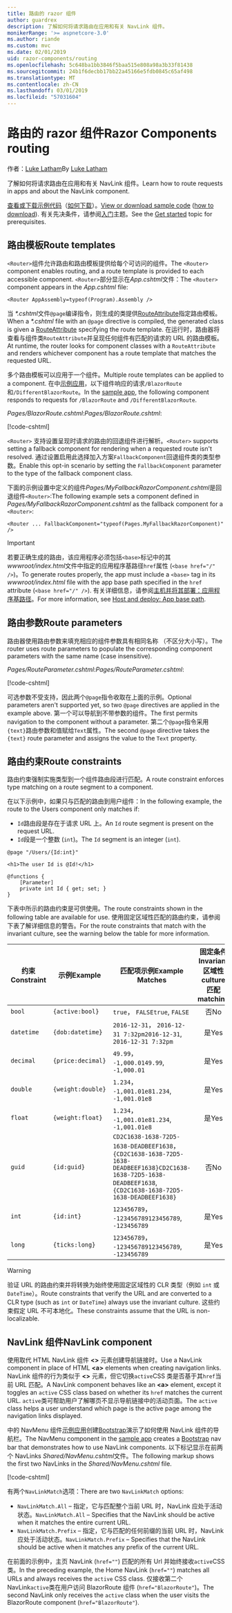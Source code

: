 ```yaml
---
title: 路由的 razor 组件
author: guardrex
description: 了解如何将请求路由在应用和有关 NavLink 组件。
monikerRange: '>= aspnetcore-3.0'
ms.author: riande
ms.custom: mvc
ms.date: 02/01/2019
uid: razor-components/routing
ms.openlocfilehash: 5c648ba1bb3846f5baa515e808a98a3b33f81438
ms.sourcegitcommit: 24b1f6decbb17bb22a45166e5fdb0845c65af498
ms.translationtype: MT
ms.contentlocale: zh-CN
ms.lasthandoff: 03/01/2019
ms.locfileid: "57031604"
---
```

# <a name="razor-components-routing"></a><span data-ttu-id="1dfb3-103">路由的 razor 组件</span><span class="sxs-lookup"><span data-stu-id="1dfb3-103">Razor Components routing</span></span>

<span data-ttu-id="1dfb3-104">作者：[Luke Latham](https://github.com/guardrex)</span><span class="sxs-lookup"><span data-stu-id="1dfb3-104">By [Luke Latham](https://github.com/guardrex)</span></span>

<span data-ttu-id="1dfb3-105">了解如何将请求路由在应用和有关 NavLink 组件。</span><span class="sxs-lookup"><span data-stu-id="1dfb3-105">Learn how to route requests in apps and about the NavLink component.</span></span>

<span data-ttu-id="1dfb3-106">[查看或下载示例代码](https://github.com/aspnet/Docs/tree/master/aspnetcore/razor-components/common/samples/)（[如何下载](xref:index#how-to-download-a-sample)）。</span><span class="sxs-lookup"><span data-stu-id="1dfb3-106">[View or download sample code](https://github.com/aspnet/Docs/tree/master/aspnetcore/razor-components/common/samples/) ([how to download](xref:index#how-to-download-a-sample)).</span></span> <span data-ttu-id="1dfb3-107">有关先决条件，请参阅[入门](xref:razor-components/get-started)主题。</span><span class="sxs-lookup"><span data-stu-id="1dfb3-107">See the [Get started](xref:razor-components/get-started) topic for prerequisites.</span></span>

## <a name="route-templates"></a><span data-ttu-id="1dfb3-108">路由模板</span><span class="sxs-lookup"><span data-stu-id="1dfb3-108">Route templates</span></span>

<span data-ttu-id="1dfb3-109">`<Router>`组件允许路由和路由模板提供给每个可访问的组件。</span><span class="sxs-lookup"><span data-stu-id="1dfb3-109">The `<Router>` component enables routing, and a route template is provided to each accessible component.</span></span> <span data-ttu-id="1dfb3-110">`<Router>`部分显示在*App.cshtml*文件：</span><span class="sxs-lookup"><span data-stu-id="1dfb3-110">The `<Router>` component appears in the *App.cshtml* file:</span></span>

```cshtml
<Router AppAssembly=typeof(Program).Assembly />
```

<span data-ttu-id="1dfb3-111">当 *\*.cshtml*文件`@page`编译指令，则生成的类提供[RouteAttribute](/dotnet/api/microsoft.aspnetcore.mvc.routeattribute)指定路由模板。</span><span class="sxs-lookup"><span data-stu-id="1dfb3-111">When a *\*.cshtml* file with an `@page` directive is compiled, the generated class is given a [RouteAttribute](/dotnet/api/microsoft.aspnetcore.mvc.routeattribute) specifying the route template.</span></span> <span data-ttu-id="1dfb3-112">在运行时，路由器将查看与组件类`RouteAttribute`并呈现任何组件有匹配的请求的 URL 的路由模板。</span><span class="sxs-lookup"><span data-stu-id="1dfb3-112">At runtime, the router looks for component classes with a `RouteAttribute` and renders whichever component has a route template that matches the requested URL.</span></span>

<span data-ttu-id="1dfb3-113">多个路由模板可以应用于一个组件。</span><span class="sxs-lookup"><span data-stu-id="1dfb3-113">Multiple route templates can be applied to a component.</span></span> <span data-ttu-id="1dfb3-114">在中[示例应用](https://github.com/aspnet/Docs/tree/master/aspnetcore/razor-components/common/samples/)，以下组件响应的请求`/BlazorRoute`和`/DifferentBlazorRoute`。</span><span class="sxs-lookup"><span data-stu-id="1dfb3-114">In the [sample app](https://github.com/aspnet/Docs/tree/master/aspnetcore/razor-components/common/samples/), the following component responds to requests for `/BlazorRoute` and `/DifferentBlazorRoute`.</span></span>

<span data-ttu-id="1dfb3-115">*Pages/BlazorRoute.cshtml*:</span><span class="sxs-lookup"><span data-stu-id="1dfb3-115">*Pages/BlazorRoute.cshtml*:</span></span>

[!code-cshtml[](common/samples/3.x/BlazorSample/Pages/BlazorRoute.cshtml?start=1&end=4)]

<span data-ttu-id="1dfb3-116">`<Router>` 支持设置呈现时请求的路由的回退组件进行解析。</span><span class="sxs-lookup"><span data-stu-id="1dfb3-116">`<Router>` supports setting a fallback component for rendering when a requested route isn't resolved.</span></span> <span data-ttu-id="1dfb3-117">通过设置启用此选择加入方案`FallbackComponent`回退组件类的类型参数。</span><span class="sxs-lookup"><span data-stu-id="1dfb3-117">Enable this opt-in scenario by setting the `FallbackComponent` parameter to the type of the fallback component class.</span></span>

<span data-ttu-id="1dfb3-118">下面的示例设置中定义的组件*Pages/MyFallbackRazorComponent.cshtml*是回退组件`<Router>`:</span><span class="sxs-lookup"><span data-stu-id="1dfb3-118">The following example sets a component defined in *Pages/MyFallbackRazorComponent.cshtml* as the fallback component for a `<Router>`:</span></span>

```cshtml
<Router ... FallbackComponent="typeof(Pages.MyFallbackRazorComponent)" />
```

> [!IMPORTANT]
> <span data-ttu-id="1dfb3-119">若要正确生成的路由，该应用程序必须包括`<base>`标记中的其*wwwroot/index.html*文件中指定的应用程序基路径`href`属性 (`<base href="/" />`)。</span><span class="sxs-lookup"><span data-stu-id="1dfb3-119">To generate routes properly, the app must include a `<base>` tag in its *wwwroot/index.html* file with the app base path specified in the `href` attribute (`<base href="/" />`).</span></span> <span data-ttu-id="1dfb3-120">有关详细信息，请参阅[主机并将其部署：应用程序基路径](xref:host-and-deploy/razor-components/index#app-base-path)。</span><span class="sxs-lookup"><span data-stu-id="1dfb3-120">For more information, see [Host and deploy: App base path](xref:host-and-deploy/razor-components/index#app-base-path).</span></span>

## <a name="route-parameters"></a><span data-ttu-id="1dfb3-121">路由参数</span><span class="sxs-lookup"><span data-stu-id="1dfb3-121">Route parameters</span></span>

<span data-ttu-id="1dfb3-122">路由器使用路由参数来填充相应的组件参数具有相同名称 （不区分大小写）。</span><span class="sxs-lookup"><span data-stu-id="1dfb3-122">The router uses route parameters to populate the corresponding component parameters with the same name (case insensitive).</span></span>

<span data-ttu-id="1dfb3-123">*Pages/RouteParameter.cshtml*:</span><span class="sxs-lookup"><span data-stu-id="1dfb3-123">*Pages/RouteParameter.cshtml*:</span></span>

[!code-cshtml[](common/samples/3.x/BlazorSample/Pages/RouteParameter.cshtml?start=1&end=8)]

<span data-ttu-id="1dfb3-124">可选参数不受支持，因此两个`@page`指令收取在上面的示例。</span><span class="sxs-lookup"><span data-stu-id="1dfb3-124">Optional parameters aren't supported yet, so two `@page` directives are applied in the example above.</span></span> <span data-ttu-id="1dfb3-125">第一个可以导航到不带参数的组件。</span><span class="sxs-lookup"><span data-stu-id="1dfb3-125">The first permits navigation to the component without a parameter.</span></span> <span data-ttu-id="1dfb3-126">第二个`@page`指令采用`{text}`路由参数和值赋给`Text`属性。</span><span class="sxs-lookup"><span data-stu-id="1dfb3-126">The second `@page` directive takes the `{text}` route parameter and assigns the value to the `Text` property.</span></span>

## <a name="route-constraints"></a><span data-ttu-id="1dfb3-127">路由约束</span><span class="sxs-lookup"><span data-stu-id="1dfb3-127">Route constraints</span></span>

<span data-ttu-id="1dfb3-128">路由约束强制实施类型到一个组件路由段进行匹配。</span><span class="sxs-lookup"><span data-stu-id="1dfb3-128">A route constraint enforces type matching on a route segment to a component.</span></span>

<span data-ttu-id="1dfb3-129">在以下示例中，如果只与匹配的路由到用户组件：</span><span class="sxs-lookup"><span data-stu-id="1dfb3-129">In the following example, the route to the Users component only matches if:</span></span>

* <span data-ttu-id="1dfb3-130">`Id`路由段是存在于请求 URL 上。</span><span class="sxs-lookup"><span data-stu-id="1dfb3-130">An `Id` route segment is present on the request URL.</span></span>
* <span data-ttu-id="1dfb3-131">`Id`段是一个整数 (`int`)。</span><span class="sxs-lookup"><span data-stu-id="1dfb3-131">The `Id` segment is an integer (`int`).</span></span>

```cshtml
@page "/Users/{Id:int}"

<h1>The user Id is @Id!</h1>

@functions {
    [Parameter]
    private int Id { get; set; }
}
```

<span data-ttu-id="1dfb3-132">下表中所示的路由约束是可供使用。</span><span class="sxs-lookup"><span data-stu-id="1dfb3-132">The route constraints shown in the following table are available for use.</span></span> <span data-ttu-id="1dfb3-133">使用固定区域性匹配的路由约束，请参阅下表了解详细信息的警告。</span><span class="sxs-lookup"><span data-stu-id="1dfb3-133">For the route constraints that match with the invariant culture, see the warning below the table for more information.</span></span>

| <span data-ttu-id="1dfb3-134">约束</span><span class="sxs-lookup"><span data-stu-id="1dfb3-134">Constraint</span></span> | <span data-ttu-id="1dfb3-135">示例</span><span class="sxs-lookup"><span data-stu-id="1dfb3-135">Example</span></span>           | <span data-ttu-id="1dfb3-136">匹配项示例</span><span class="sxs-lookup"><span data-stu-id="1dfb3-136">Example Matches</span></span>                                                                  | <span data-ttu-id="1dfb3-137">固定条件</span><span class="sxs-lookup"><span data-stu-id="1dfb3-137">Invariant</span></span><br><span data-ttu-id="1dfb3-138">区域性</span><span class="sxs-lookup"><span data-stu-id="1dfb3-138">culture</span></span><br><span data-ttu-id="1dfb3-139">匹配</span><span class="sxs-lookup"><span data-stu-id="1dfb3-139">matching</span></span> |
| ---------- | ----------------- | -------------------------------------------------------------------------------- | :------------------------------: |
| `bool`     | `{active:bool}`   | <span data-ttu-id="1dfb3-140">`true`， `FALSE`</span><span class="sxs-lookup"><span data-stu-id="1dfb3-140">`true`, `FALSE`</span></span>                                                                  | <span data-ttu-id="1dfb3-141">否</span><span class="sxs-lookup"><span data-stu-id="1dfb3-141">No</span></span>                               |
| `datetime` | `{dob:datetime}`  | <span data-ttu-id="1dfb3-142">`2016-12-31`， `2016-12-31 7:32pm`</span><span class="sxs-lookup"><span data-stu-id="1dfb3-142">`2016-12-31`, `2016-12-31 7:32pm`</span></span>                                                | <span data-ttu-id="1dfb3-143">是</span><span class="sxs-lookup"><span data-stu-id="1dfb3-143">Yes</span></span>                              |
| `decimal`  | `{price:decimal}` | <span data-ttu-id="1dfb3-144">`49.99`， `-1,000.01`</span><span class="sxs-lookup"><span data-stu-id="1dfb3-144">`49.99`, `-1,000.01`</span></span>                                                             | <span data-ttu-id="1dfb3-145">是</span><span class="sxs-lookup"><span data-stu-id="1dfb3-145">Yes</span></span>                              |
| `double`   | `{weight:double}` | <span data-ttu-id="1dfb3-146">`1.234`， `-1,001.01e8`</span><span class="sxs-lookup"><span data-stu-id="1dfb3-146">`1.234`, `-1,001.01e8`</span></span>                                                           | <span data-ttu-id="1dfb3-147">是</span><span class="sxs-lookup"><span data-stu-id="1dfb3-147">Yes</span></span>                              |
| `float`    | `{weight:float}`  | <span data-ttu-id="1dfb3-148">`1.234`， `-1,001.01e8`</span><span class="sxs-lookup"><span data-stu-id="1dfb3-148">`1.234`, `-1,001.01e8`</span></span>                                                           | <span data-ttu-id="1dfb3-149">是</span><span class="sxs-lookup"><span data-stu-id="1dfb3-149">Yes</span></span>                              |
| `guid`     | `{id:guid}`       | <span data-ttu-id="1dfb3-150">`CD2C1638-1638-72D5-1638-DEADBEEF1638`， `{CD2C1638-1638-72D5-1638-DEADBEEF1638}`</span><span class="sxs-lookup"><span data-stu-id="1dfb3-150">`CD2C1638-1638-72D5-1638-DEADBEEF1638`, `{CD2C1638-1638-72D5-1638-DEADBEEF1638}`</span></span> | <span data-ttu-id="1dfb3-151">否</span><span class="sxs-lookup"><span data-stu-id="1dfb3-151">No</span></span>                               |
| `int`      | `{id:int}`        | <span data-ttu-id="1dfb3-152">`123456789`， `-123456789`</span><span class="sxs-lookup"><span data-stu-id="1dfb3-152">`123456789`, `-123456789`</span></span>                                                        | <span data-ttu-id="1dfb3-153">是</span><span class="sxs-lookup"><span data-stu-id="1dfb3-153">Yes</span></span>                              |
| `long`     | `{ticks:long}`    | <span data-ttu-id="1dfb3-154">`123456789`， `-123456789`</span><span class="sxs-lookup"><span data-stu-id="1dfb3-154">`123456789`, `-123456789`</span></span>                                                        | <span data-ttu-id="1dfb3-155">是</span><span class="sxs-lookup"><span data-stu-id="1dfb3-155">Yes</span></span>                              |

> [!WARNING]
> <span data-ttu-id="1dfb3-156">验证 URL 的路由约束并将转换为始终使用固定区域性的 CLR 类型（例如 `int` 或 `DateTime`）。</span><span class="sxs-lookup"><span data-stu-id="1dfb3-156">Route constraints that verify the URL and are converted to a CLR type (such as `int` or `DateTime`) always use the invariant culture.</span></span> <span data-ttu-id="1dfb3-157">这些约束假定 URL 不可本地化。</span><span class="sxs-lookup"><span data-stu-id="1dfb3-157">These constraints assume that the URL is non-localizable.</span></span>

## <a name="navlink-component"></a><span data-ttu-id="1dfb3-158">NavLink 组件</span><span class="sxs-lookup"><span data-stu-id="1dfb3-158">NavLink component</span></span>

<span data-ttu-id="1dfb3-159">使用取代 HTML NavLink 组件 **\<>** 元素创建导航链接时。</span><span class="sxs-lookup"><span data-stu-id="1dfb3-159">Use a NavLink component in place of HTML **\<a>** elements when creating navigation links.</span></span> <span data-ttu-id="1dfb3-160">NavLink 组件的行为类似于 **\<>** 元素，但它切换`active`CSS 类是否基于其`href`当前 URL 匹配。</span><span class="sxs-lookup"><span data-stu-id="1dfb3-160">A NavLink component behaves like an **\<a>** element, except it toggles an `active` CSS class based on whether its `href` matches the current URL.</span></span> <span data-ttu-id="1dfb3-161">`active`类可帮助用户了解哪页不显示导航链接中的活动页面。</span><span class="sxs-lookup"><span data-stu-id="1dfb3-161">The `active` class helps a user understand which page is the active page among the navigation links displayed.</span></span>

<span data-ttu-id="1dfb3-162">中的 NavMenu 组件[示例应用](https://github.com/aspnet/Docs/tree/master/aspnetcore/razor-components/common/samples/)创建[Bootstrap](https://getbootstrap.com/docs/)演示了如何使用 NavLink 组件的导航栏。</span><span class="sxs-lookup"><span data-stu-id="1dfb3-162">The NavMenu component in the [sample app](https://github.com/aspnet/Docs/tree/master/aspnetcore/razor-components/common/samples/) creates a [Bootstrap](https://getbootstrap.com/docs/) nav bar that demonstrates how to use NavLink components.</span></span> <span data-ttu-id="1dfb3-163">以下标记显示在前两个 NavLinks *Shared/NavMenu.cshtml*文件。</span><span class="sxs-lookup"><span data-stu-id="1dfb3-163">The following markup shows the first two NavLinks in the *Shared/NavMenu.cshtml* file.</span></span>

[!code-cshtml[](common/samples/3.x/BlazorSample/Shared/NavMenu.cshtml?start=13&end=24&highlight=4-6,9-11)]

<span data-ttu-id="1dfb3-164">有两个`NavLinkMatch`选项：</span><span class="sxs-lookup"><span data-stu-id="1dfb3-164">There are two `NavLinkMatch` options:</span></span>

* <span data-ttu-id="1dfb3-165">`NavLinkMatch.All` &ndash; 指定，它与匹配整个当前 URL 时，NavLink 应处于活动状态。</span><span class="sxs-lookup"><span data-stu-id="1dfb3-165">`NavLinkMatch.All` &ndash; Specifies that the NavLink should be active when it matches the entire current URL.</span></span>
* <span data-ttu-id="1dfb3-166">`NavLinkMatch.Prefix` &ndash; 指定，它与匹配的任何前缀的当前 URL 时，NavLink 应处于活动状态。</span><span class="sxs-lookup"><span data-stu-id="1dfb3-166">`NavLinkMatch.Prefix` &ndash; Specifies that the NavLink should be active when it matches any prefix of the current URL.</span></span>

<span data-ttu-id="1dfb3-167">在前面的示例中，主页 NavLink (`href=""`) 匹配的所有 Url 并始终接收`active`CSS 类。</span><span class="sxs-lookup"><span data-stu-id="1dfb3-167">In the preceding example, the Home NavLink (`href=""`) matches all URLs and always receives the `active` CSS class.</span></span> <span data-ttu-id="1dfb3-168">仅接收第二个 NavLink`active`类在用户访问 BlazorRoute 组件 (`href="BlazorRoute"`)。</span><span class="sxs-lookup"><span data-stu-id="1dfb3-168">The second NavLink only receives the `active` class when the user visits the BlazorRoute component (`href="BlazorRoute"`).</span></span>
